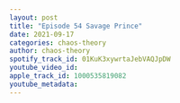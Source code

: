 ```yaml
---
layout: post
title: "Episode 54 Savage Prince"
date: 2021-09-17
categories: chaos-theory
author: chaos-theory
spotify_track_id: 01KuK3xywrtaJebVAQJpDW
youtube_video_id: 
apple_track_id: 1000535819082
youtube_metadata: 
---
```


